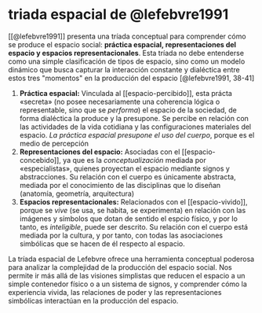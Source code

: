 # triada espacial de @lefebvre1991
[[@lefebvre1991]] presenta una tríada conceptual para comprender cómo se produce el espacio social: **práctica espacial, representaciones del espacio y espacios representacionales**. Esta tríada no debe entenderse como una simple clasificación de tipos de espacio, sino como un modelo dinámico que busca capturar la interacción constante y dialéctica entre estos tres "momentos" en la producción del espacio [@lefebvre1991, 38-41]

1. **Práctica espacial:**
   Vinculada al [[espacio-percibido]], esta prácta «secreta» (no posee necesariamente una coherencia lógica o representable, sino que se *performa*) el espacio de la sociedad, de forma dialéctica la produce y la presupone. Se percibe en relación con las actividades de la vida cotidiana y las configuraciones materiales del espacio.
   *La práctica espacial presupone el uso del cuerpo*, porque es el medio de percepción
2. **Representaciones del espacio:**
   Asociadas con el [[espacio-concebido]], ya que es la *conceptualización* mediada por «especialistas», quienes proyectan el espacio mediante signos y abstracciones.
   Su relación con el cuerpo es únicamente abstracta, mediada por el conocimiento de las disciplinas que lo diseñan (anatomía, geometría, arquitectura)
3. **Espacios representacionales:**
   Relacionados con el [[espacio-vivido]], porque se *vive* (se usa, se habita, se experimenta) en relación con las imágenes y símbolos que dotan de sentido el espcio físico, y por lo tanto, es *inteligible*, puede ser descrito.
   Su relación con el cuerpo está mediada por la cultura, y por tanto, con todas las asociaciones simbólicas que se hacen de él respecto al espacio.

La tríada espacial de Lefebvre ofrece una herramienta conceptual poderosa para analizar la complejidad de la producción del espacio social. Nos permite ir más allá de las visiones simplistas que reducen el espacio a un simple contenedor físico o a un sistema de signos, y comprender cómo la experiencia vivida, las relaciones de poder y las representaciones simbólicas interactúan en la producción del espacio.